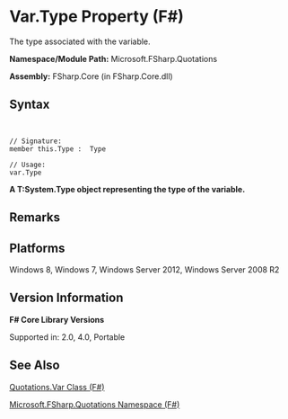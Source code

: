 # Var.Type Property (F#)

The type associated with the variable.

**Namespace/Module Path:** Microsoft.FSharp.Quotations

**Assembly:** FSharp.Core (in FSharp.Core.dll)


## Syntax


```


// Signature:
member this.Type :  Type

// Usage:
var.Type

```


**A T:System.Type object representing the type of the variable.**
## Remarks

## Platforms
Windows 8, Windows 7, Windows Server 2012, Windows Server 2008 R2


## Version Information
**F# Core Library Versions**

Supported in: 2.0, 4.0, Portable




## See Also
[Quotations.Var Class &#40;F&#35;&#41;](Quotations.Var-Class-%28FSharp%29.md)

[Microsoft.FSharp.Quotations Namespace &#40;F&#35;&#41;](Microsoft.FSharp.Quotations-Namespace-%28FSharp%29.md)

